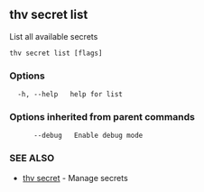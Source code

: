 ## thv secret list

List all available secrets

```
thv secret list [flags]
```

### Options

```
  -h, --help   help for list
```

### Options inherited from parent commands

```
      --debug   Enable debug mode
```

### SEE ALSO

* [thv secret](thv_secret.md)	 - Manage secrets

